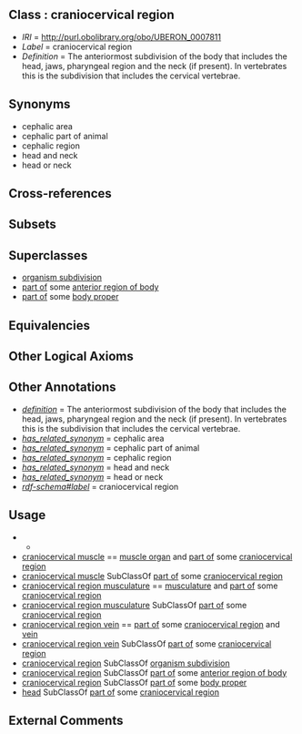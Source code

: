 
## Class : craniocervical region

 * *IRI* = http://purl.obolibrary.org/obo/UBERON_0007811
 * *Label* = craniocervical region
 * *Definition* = The anteriormost subdivision of the body that includes the head, jaws, pharyngeal region and the neck (if present). In vertebrates this is the subdivision that includes the cervical vertebrae.

## Synonyms

 * cephalic area
 * cephalic part of animal
 * cephalic region
 * head and neck
 * head or neck

## Cross-references


## Subsets


## Superclasses

 * [organism subdivision](../../UBERON/75/UBERON_0000475.md)
 * [part of](../../BFO/50/BFO_0000050.md) some [anterior region of body](../../UBERON/53/UBERON_0000153.md)
 * [part of](../../BFO/50/BFO_0000050.md) some [body proper](../../UBERON/02/UBERON_0013702.md)

## Equivalencies


## Other Logical Axioms


## Other Annotations

 * *[definition](../../IAO/15/IAO_0000115.md)* = The anteriormost subdivision of the body that includes the head, jaws, pharyngeal region and the neck (if present). In vertebrates this is the subdivision that includes the cervical vertebrae.
 * *[has_related_synonym](../../ym/oboInOwl#hasRelatedSynonym.md)* = cephalic area
 * *[has_related_synonym](../../ym/oboInOwl#hasRelatedSynonym.md)* = cephalic part of animal
 * *[has_related_synonym](../../ym/oboInOwl#hasRelatedSynonym.md)* = cephalic region
 * *[has_related_synonym](../../ym/oboInOwl#hasRelatedSynonym.md)* = head and neck
 * *[has_related_synonym](../../ym/oboInOwl#hasRelatedSynonym.md)* = head or neck
 * *[rdf-schema#label](../../el/rdf-schema#label.md)* = craniocervical region

## Usage

 * -
 * [craniocervical muscle](../../UBERON/59/UBERON_0010959.md) == [muscle organ](../../UBERON/30/UBERON_0001630.md) and [part of](../../BFO/50/BFO_0000050.md) some [craniocervical region](../../UBERON/11/UBERON_0007811.md)
 * [craniocervical muscle](../../UBERON/59/UBERON_0010959.md) SubClassOf [part of](../../BFO/50/BFO_0000050.md) some [craniocervical region](../../UBERON/11/UBERON_0007811.md)
 * [craniocervical region musculature](../../UBERON/29/UBERON_0008229.md) == [musculature](../../UBERON/15/UBERON_0001015.md) and [part of](../../BFO/50/BFO_0000050.md) some [craniocervical region](../../UBERON/11/UBERON_0007811.md)
 * [craniocervical region musculature](../../UBERON/29/UBERON_0008229.md) SubClassOf [part of](../../BFO/50/BFO_0000050.md) some [craniocervical region](../../UBERON/11/UBERON_0007811.md)
 * [craniocervical region vein](../../UBERON/41/UBERON_0009141.md) == [part of](../../BFO/50/BFO_0000050.md) some [craniocervical region](../../UBERON/11/UBERON_0007811.md) and [vein](../../UBERON/38/UBERON_0001638.md)
 * [craniocervical region vein](../../UBERON/41/UBERON_0009141.md) SubClassOf [part of](../../BFO/50/BFO_0000050.md) some [craniocervical region](../../UBERON/11/UBERON_0007811.md)
 * [craniocervical region](../../UBERON/11/UBERON_0007811.md) SubClassOf [organism subdivision](../../UBERON/75/UBERON_0000475.md)
 * [craniocervical region](../../UBERON/11/UBERON_0007811.md) SubClassOf [part of](../../BFO/50/BFO_0000050.md) some [anterior region of body](../../UBERON/53/UBERON_0000153.md)
 * [craniocervical region](../../UBERON/11/UBERON_0007811.md) SubClassOf [part of](../../BFO/50/BFO_0000050.md) some [body proper](../../UBERON/02/UBERON_0013702.md)
 * [head](../../UBERON/33/UBERON_0000033.md) SubClassOf [part of](../../BFO/50/BFO_0000050.md) some [craniocervical region](../../UBERON/11/UBERON_0007811.md)

## External Comments

